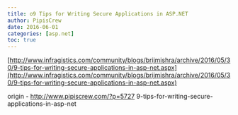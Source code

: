 ```yaml
---
title: o9 Tips for Writing Secure Applications in ASP.NET
author: PipisCrew
date: 2016-06-01
categories: [asp.net]
toc: true
---
```


[http://www.infragistics.com/community/blogs/brijmishra/archive/2016/05/30/9-tips-for-writing-secure-applications-in-asp-net.aspx](http://www.infragistics.com/community/blogs/brijmishra/archive/2016/05/30/9-tips-for-writing-secure-applications-in-asp-net.aspx)

origin - http://www.pipiscrew.com/?p=5727 9-tips-for-writing-secure-applications-in-asp-net